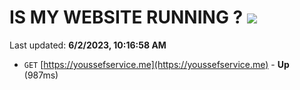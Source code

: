 # IS MY WEBSITE RUNNING ? [![](https://img.shields.io/static/v1?label=Sponsor&message=%E2%9D%A4&logo=GitHub&color=%23fe8e86)](https://github.com/sponsors/<username>)

Last updated: **6/2/2023, 10:16:58 AM**

- `GET` [https://youssefservice.me](https://youssefservice.me) - **Up** (987ms)
